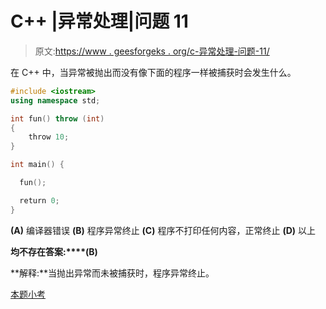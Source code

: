 # C++ |异常处理|问题 11

> 原文:[https://www . geesforgeks . org/c-异常处理-问题-11/](https://www.geeksforgeeks.org/c-exception-handling-question-11/)

在 C++ 中，当异常被抛出而没有像下面的程序一样被捕获时会发生什么。

```cpp
#include <iostream>
using namespace std;

int fun() throw (int)
{
    throw 10;
}

int main() {

  fun();

  return 0;
}

```

**(A)** 编译器错误
**(B)** 程序异常终止
**(C)** 程序不打印任何内容，正常终止
**(D)** 以上

**均不存在答案:****(B)**

**解释:**当抛出异常而未被捕获时，程序异常终止。

[本题小考](https://www.geeksforgeeks.org/quiz-corner-gq/)